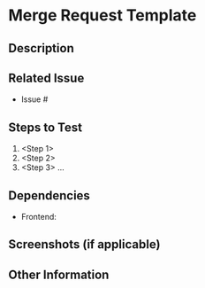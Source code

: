 # Merge Request Template

## Description

<Detailed description of the feature or fix. Clearly explain what has been changed and why.>

## Related Issue

- Issue #<issue number>

## Steps to Test

<Provide the necessary steps to test the feature or fix. Be as precise as possible to ensure reproducibility.>

1. <Step 1>
2. <Step 2>
3. <Step 3>
   ...

## Dependencies

<Specify any other repositories and branches that this merge request depends on.>

- Frontend: <branch name>

## Screenshots (if applicable)

<Include screenshots to visually show the changes made.>

## Other Information

<Add any other relevant information for the reviewers.>
